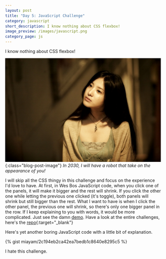 ```yaml
---
layout: post
title: "Day 5: JavaScript Challenge"
category: javascript
short_description: I know nothing about CSS flexbox!
image_preview: /images/javascript.png
category_page: js
---
```


I know nothing about CSS flexbox!

![she is cute in some way](/images/yoshitaka.jpg){:class="blog-post-image"}
<em class="description">In 2030, I will have a robot that take on the appearance of you!</em>

I will skip all the CSS thingy in this challenge and focus on the experience I'd love to have.
At first, in Wes Bos JavaScript code, when you click one of the panels, it will make it bigger and the rest will shrink.
If you click the other one while letting the previous one clicked (it's toggle), both panels will shrink but still bigger than
the rest. What I want to have is when I click the other panel, the previous one will shrink, so there's only one bigger
panel in the row. If I keep explaining to you with words, it would be more complicated.
Just see the damn [demo](/demo_day5). Have a look at the entire challenges, here's the
[repo](https://github.com/miayam/js30){:target="_blank"}

Here's yet another boring JavaScript code with a little bit of explanation.

{% gist miayam/2c194eb2ca42ea7bedb1c8640e8295c5 %}

I hate this challenge.
